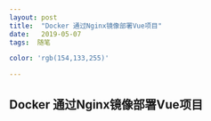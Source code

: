 ```yaml
---
layout: post
title:  "Docker 通过Nginx镜像部署Vue项目"
date:   2019-05-07
tags:  随笔

color: 'rgb(154,133,255)'

---
```

Docker 通过Nginx镜像部署Vue项目
---